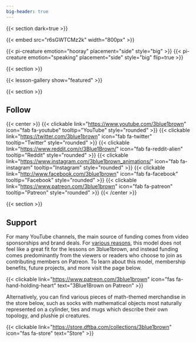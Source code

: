 ```yaml
---
big-header: true
---
```


{{< section dark=true >}}

<!-- Possibly replace with a link to the latest video on the youtube channel -->
{{< embed src="r6sGWTCMz2k" width="800px" >}}


{{< pi-creature emotion="hooray" placement="side" style="big" >}}
{{< pi-creature emotion="speaking" placement="side" style="big" flip=true >}}

{{< section >}}

{{< lesson-gallery show="featured" >}}

{{< section >}}

## Follow

<!-- {{< section >}} -->

{{< center >}}
  {{< clickable link="https://www.youtube.com/3blue1brown" icon="fab fa-youtube" tooltip="YouTube" style="rounded" >}}
  {{< clickable link="https://twitter.com/3blue1brown" icon="fab fa-twitter" tooltip="Twitter" style="rounded" >}}
  {{< clickable link="https://www.reddit.com/r/3Blue1Brown/" icon="fab fa-reddit-alien" tooltip="Reddit" style="rounded" >}}
  {{< clickable link="https://www.instagram.com/3blue1brown_animations/" icon="fab fa-instagram" tooltip="Instagram" style="rounded" >}}
  {{< clickable link="http://www.facebook.com/3blue1brown" icon="fab fa-facebook" tooltip="Facebook" style="rounded" >}}
  {{< clickable link="https://www.patreon.com/3blue1brown" icon="fab fa-patreon" tooltip="Patreon" style="rounded" >}}
{{< /center >}}

{{< section >}}

## Support

For many YouTube channels, the main source of funding comes from video sponsorships and brand deals.
For [various reasons](https://www.patreon.com/posts/going-sponsor-19586800), this model does not feel like a great fit for the lessons on 3blue1brown, and instead funding comes predominantly from the viewers or readers who choose to join as contributing members on Patreon.
To learn about this model, membership benefits, future projects, and more visit the page below.

{{< clickable link="https://www.patreon.com/3blue1brown" icon="fas fa-hand-holding-heart" text="3Blue1Brown on Patreon" >}}


Alternatively, you can find various pieces of math-themed merchandise in the store below, such as socks with mathematical objects most naturally represented on a cylinder, ties and mugs which describe their own topology, and plushie pi creatures.

{{< clickable link="https://store.dftba.com/collections/3blue1brown" icon="fas fa-store" text="Store" >}}


